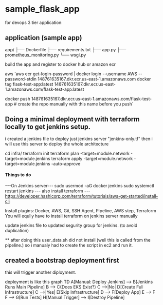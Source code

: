 # sample_flask_app
for devops 3 tier application

## application (sample app)
app/
├── Dockerfile
├── requirements.txt
├── app.py
├── prometheus_monitoring.py
└── wsgi.py

build the app and register to docker hub or amazon ecr

aws 
`aws ecr get-login-password | docker login --username AWS --password-stdin 148761635167.dkr.ecr.us-east-1.amazonaws.com
docker tag flask-test-app:latest 148761635167.dkr.ecr.us-east-1.amazonaws.com/flask-test-app:latest

docker push 148761635167.dkr.ecr.us-east-1.amazonaws.com/flask-test-app # create the repo manually with this name before you push`

## Doing a minimal deployment with terraform locally to get jenkins setup.
i created a jenkins file to deploy just jenkins server "jenkins-only.tf"
then i will use this server to deploy the whole architecture

cd infra/
terraform init
terraform plan -target=module.network -target=module.jenkins
terraform apply -target=module.network -target=module.jenkins -auto-approve

#### Things to do 
---On Jenkins server---
sudo usermod -aG docker jenkins
sudo systemctl restart jenkins
--- also install terraform ---
https://developer.hashicorp.com/terraform/tutorials/aws-get-started/install-cli


Install plugins:
Docker, AWS, Git, SSH Agent, Pipeline, AWS step, Terraform
You will eqully have to install terraform on jenkins server manually

update jenkins file to updated segurity group for jenkins. (to avoid duplication)

** after doing this user_data.sh did not install (well this is called from the pipeline.) so i manualy had to create the script in ec2 and run it. 

## created a bootstrap deployment first
this will trigger another diployment.

deployment is like this 
graph TD
    A[Manual: Deploy Jenkins] --> B[Jenkins Runs Main Pipeline]
    B --> C{Does EKS Exist?}
    C -->|No| D[Create Full Infrastructure]
    C -->|Yes| E[Skip Infrastructure]
    D --> F[Deploy App]
    E --> F
    F --> G[Run Tests]
    H[Manual Trigger] --> I[Destroy Pipeline]